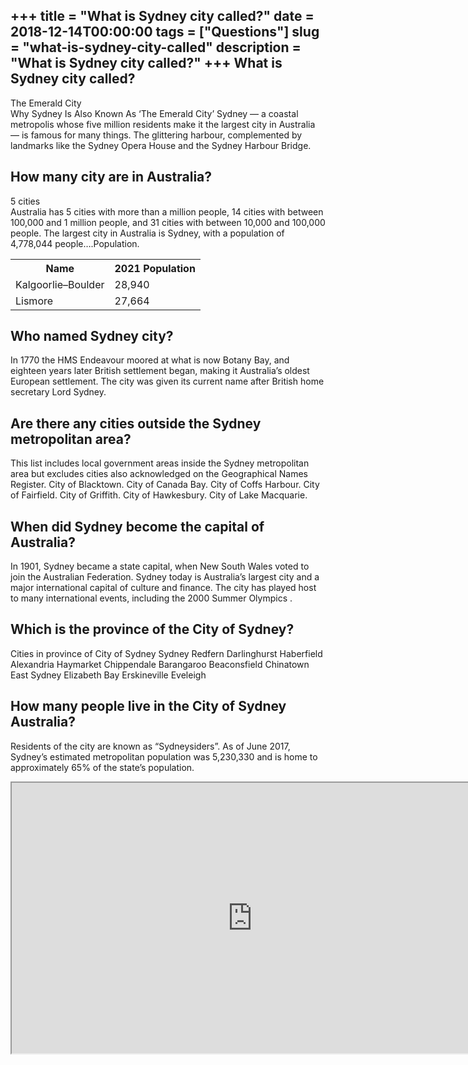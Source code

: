 +++
title = "What is Sydney city called?"
date = 2018-12-14T00:00:00
tags = ["Questions"]
slug = "what-is-sydney-city-called"
description = "What is Sydney city called?"
+++
What is Sydney city called?
---------------------------

The Emerald City  
Why Sydney Is Also Known As ‘The Emerald City’ Sydney — a coastal metropolis whose five million residents make it the largest city in Australia — is famous for many things. The glittering harbour, complemented by landmarks like the Sydney Opera House and the Sydney Harbour Bridge.

How many city are in Australia?
-------------------------------

5 cities  
Australia has 5 cities with more than a million people, 14 cities with between 100,000 and 1 million people, and 31 cities with between 10,000 and 100,000 people. The largest city in Australia is Sydney, with a population of 4,778,044 people….Population.

<table><tr><th>Name</th><th>2021 Population</th></tr><tr><td>Kalgoorlie–Boulder</td><td>28,940</td></tr><tr><td>Lismore</td><td>27,664</td></tr></table>

Who named Sydney city?
----------------------

In 1770 the HMS Endeavour moored at what is now Botany Bay, and eighteen years later British settlement began, making it Australia’s oldest European settlement. The city was given its current name after British home secretary Lord Sydney.

Are there any cities outside the Sydney metropolitan area?
----------------------------------------------------------

This list includes local government areas inside the Sydney metropolitan area but excludes cities also acknowledged on the Geographical Names Register. City of Blacktown. City of Canada Bay. City of Coffs Harbour. City of Fairfield. City of Griffith. City of Hawkesbury. City of Lake Macquarie.

When did Sydney become the capital of Australia?
------------------------------------------------

In 1901, Sydney became a state capital, when New South Wales voted to join the Australian Federation. Sydney today is Australia’s largest city and a major international capital of culture and finance. The city has played host to many international events, including the 2000 Summer Olympics .

Which is the province of the City of Sydney?
--------------------------------------------

Cities in province of City of Sydney Sydney Redfern Darlinghurst Haberfield Alexandria Haymarket Chippendale Barangaroo Beaconsfield Chinatown East Sydney Elizabeth Bay Erskineville Eveleigh

How many people live in the City of Sydney Australia?
-----------------------------------------------------

Residents of the city are known as “Sydneysiders”. As of June 2017, Sydney’s estimated metropolitan population was 5,230,330 and is home to approximately 65% of the state’s population.

<iframe allow="accelerometer; autoplay; clipboard-write; encrypted-media; gyroscope; picture-in-picture" allowfullscreen="" class="__youtube_prefs__  epyt-is-override  no-lazyload" data-no-lazy="1" data-origheight="433" data-origwidth="770" data-skipgform_ajax_framebjll="" height="433" id="_ytid_92500" loading="lazy" src="https://www.youtube.com/embed/ORQKwFkPYBE?enablejsapi=1&autoplay=0&cc_load_policy=0&cc_lang_pref=&iv_load_policy=1&loop=0&modestbranding=0&rel=1&fs=1&playsinline=0&autohide=2&theme=dark&color=red&controls=1&" title="YouTube player" width="770"></iframe>